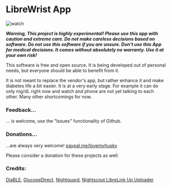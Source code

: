 # LibreWrist App #

![watch](https://github.com/user-attachments/assets/6e9da8ca-c773-4747-bd9a-aa0db2741033)

***Warning, This project is highly experimental! Please use this app with caution and extreme care. Do not make careless decisions based on software. Do not use this software if you are unsure. Don't use this App for medical decisions. It comes without absolutely no warranty. Use it at your own risk!***

This software is free and open source. It is being developed out of personal needs, but everyone should be able to benefit from it.

It is not meant to replace the vendor's app, but rather enhance it and make diabetes life a bit easier. It is at a very early stage.
For example it can do only mg/dL right now and watch and phone are not yet talking to each other. Many other shortcomings for now.

### Feedback... ###
... is welcome, use the "Issues" functionality of Github.

### Donations... ###
...are always very welcome! [paypal.me/lovemyhusky](paypal.me/lovemyhusky)

Please consider a donation for these projects as well:

### Credits: ###
[DiaBLE](https://github.com/gui-dos/DiaBLE), [GlucoseDirect](https://github.com/creepymonster/GlucoseDirect), [Nightguard]( https://github.com/nightscout/nightguard), [Nightscout LibreLink Up Uploader](https://github.com/timoschlueter/nightscout-librelink-up)

